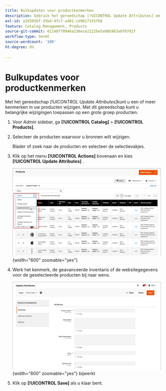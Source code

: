 ```yaml
---
title: Bulkupdates voor productkenmerken
description: Gebruik het gereedschap [!UICONTROL Update Attributes] om kenmerkwijzigingen toe te passen op meerdere producten.
exl-id: a2d303bf-35b4-4fc7-a481-cd9617155fb8
feature: Catalog Management, Products
source-git-commit: 01148770946a236ece2122be5a88b963a0f07d1f
workflow-type: tm+mt
source-wordcount: '109'
ht-degree: 0%

---
```


# Bulkupdates voor productkenmerken

Met het gereedschap _[!UICONTROL Update Attributes]_&#x200B;kunt u een of meer kenmerken in uw producten wijzigen. Met dit gereedschap kunt u belangrijke wijzigingen toepassen op een grote groep producten.

1. Voor _Admin_ sidebar, ga **[!UICONTROL Catalog]** > **[!UICONTROL Products]**.

1. Selecteer de producten waarvoor u bronnen wilt wijzigen.

   Blader of zoek naar de producten en selecteer de selectievakjes.

1. Klik op het menu **[!UICONTROL Actions]** bovenaan en kies **[!UICONTROL Update Attributes]** .

   ![ Uitgezochte producten om worden bijgewerkt ](./assets/bulk-product-updating-action.png){width="600" zoomable="yes"}

1. Werk het kenmerk, de geavanceerde inventaris of de websitegegevens voor de geselecteerde producten bij naar wens.

   ![ Bulk die voor attributen ](./assets/bulk-product-attribute-update.png){width="600" zoomable="yes"} bijwerkt

1. Klik op **[!UICONTROL Save]** als u klaar bent.
